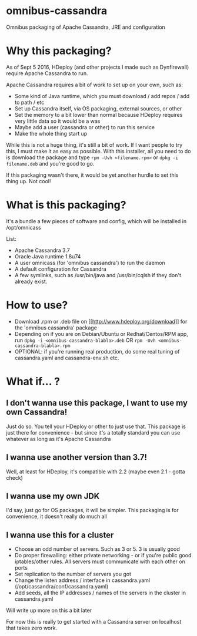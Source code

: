 # omnibus-cassandra
Omnibus packaging of Apache Cassandra, JRE and configuration

# Why this packaging?

As of Sept 5 2016, HDeploy (and other projects I made such as Dynfirewall) require Apache Cassandra to run.

Apache Cassandra requires a bit of work to set up on your own, such as:
- Some kind of Java runtime, which you must download / add repos / add to path / etc
- Set up Cassandra itself, via OS packaging, external sources, or other
- Set the memory to a bit lower than normal because HDeploy requires very little data so it would be a was
- Maybe add a user (cassandra or other) to run this service
- Make the whole thing start up

While this is not a huge thing, it's still a bit of work. If I want people to try this, I must make it as easy as possible.
With this installer, all you need to do is download the package and type ```rpm -Uvh <filename.rpm>``` or ```dpkg -i filename.deb``` and you're good to go.

If this packaging wasn't there, it would be yet another hurdle to set this thing up. Not cool!

# What is this packaging?

It's a bundle a few pieces of software and config, which will be installed in /opt/omnicass

List:
- Apache Cassandra 3.7
- Oracle Java runtime 1.8u74
- A user omnicass (for 'omnibus cassandra') to run the daemon
- A default configuration for Cassandra
- A few symlinks, such as /usr/bin/java and /usr/bin/cqlsh if they don't already exist.

# How to use?

- Download .rpm or .deb file on [[http://www.hdeploy.org/download]] for the 'omnibus cassandra' package
- Depending on if you are on Debian/Ubuntu or Redhat/Centos/RPM app, run ```dpkg -i <omnibus-cassandra-blabla>.deb``` OR ```rpm -Uvh <omnibus-cassandra-blabla>.rpm```
- OPTIONAL: if you're running real production, do some real tuning of cassandra.yaml and cassandra-env.sh etc.

# What if... ?

## I don't wanna use this package, I want to use my own Cassandra!
Just do so. You tell your HDeploy or other to just use that. This package is just there for convenience - but since it's a totally standard you can use whatever as long as it's Apache Cassandra

## I wanna use another version than 3.7!
Well, at least for HDeploy, it's compatible with 2.2 (maybe even 2.1 - gotta check)

## I wanna use my own JDK
I'd say, just go for OS packages, it will be simpler. This packaging is for convenience, it doesn't really do much all

## I wanna use this for a cluster
- Choose an odd number of servers. Such as 3 or 5. 3 is usually good
- Do proper firewalling: either private networking - or if you're public good iptables/other rules. All servers must communicate with each other on ports
- Set replication to the number of servers you got
- Change the listen address / interface in cassandra.yaml (/opt/cassandra/conf/cassandra.yaml)
- Add seeds, all the IP addresses / names of the servers in the cluster in cassandra.yaml


Will write up more on this a bit later

For now this is really to get started with a Cassandra server on localhost that takes zero work.
